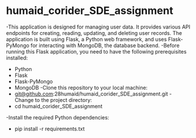 # humaid_corider_SDE_assignment
-This application is designed for managing user data. It provides various API endpoints for creating, reading, updating, and deleting user records. The application is built using Flask, a Python web framework, and uses Flask-PyMongo for interacting with MongoDB, the database backend.
-Before running this Flask application, you need to have the following prerequisites installed:
  - Python
  - Flask
  - Flask-PyMongo
  - MongoDB
-Clone this repository to your local machine:
  - git@github.com:28humaid/humaid_corider_SDE_assignment.git
-Change to the project directory:
  - cd humaid_corider_SDE_assignment
    
-Install the required Python dependencies:
  - pip install -r requirements.txt
